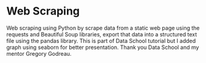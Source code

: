 # Web Scraping
Web scraping using Python by scrape data from a static web page using the requests and Beautiful Soup libraries, export that data into a structured text file using the pandas library. This is part of Data School tutorial but I added graph using seaborn for better presentation. Thank you Data School and my mentor Gregory Godreau. 

